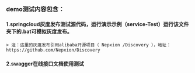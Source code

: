 ### demo测试内容包含：
  #### 1.springcloud灰度发布测试源代码，运行演示示例（service-Test）运行该文件夹下的.bat可模拟灰度发布。
    > 注：这里的灰度发布引用alibaba开源项目（ Nepxion /Discovery ），地址：https://github.com/Nepxion/Discovery
  #### 2.swagger在线接口文档使用测试
